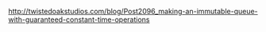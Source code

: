 http://twistedoakstudios.com/blog/Post2096_making-an-immutable-queue-with-guaranteed-constant-time-operations